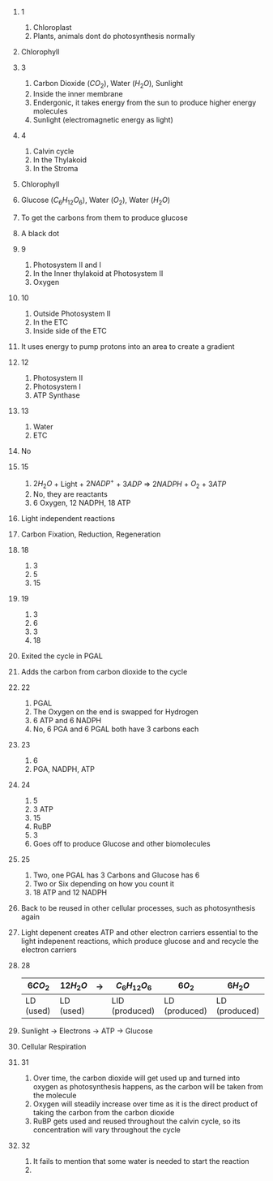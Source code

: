 1. 1
	1. Chloroplast
	2. Plants, animals dont do photosynthesis normally
2. Chlorophyll
3. 3
	1. Carbon Dioxide ($CO_2$), Water ($H_2O$), Sunlight
	2. Inside the inner membrane
	3. Endergonic, it takes energy from the sun to produce higher energy molecules
	4. Sunlight (electromagnetic energy as light)
4. 4
	1. Calvin cycle
	2. In the Thylakoid
	3. In the Stroma
5. Chlorophyll
6. Glucose ($C_6H_{12}O_6$), Water ($O_2$), Water ($H_2O$)
7. To get the carbons from them to produce glucose
8. A black dot
9. 9
	1. Photosystem II and I
	2. In the Inner thylakoid at Photosystem II
	3. Oxygen
10. 10
	1. Outside Photosystem II
	2. In the ETC
	3. Inside side of the ETC
11. It uses energy to pump protons into an area to create a gradient
12. 12
	1. Photosystem II
	2. Photosystem I
	3. ATP Synthase
13. 13
	1. Water
	2. ETC
14. No
15. 15
	1. $2H_2O$ + Light + $2NADP^+$ + $3ADP$ => $2NADPH$ + $O_2$ + $3ATP$
	2. No, they are reactants
	3. 6 Oxygen, 12 NADPH, 18 ATP
16. Light independent reactions
17. Carbon Fixation, Reduction, Regeneration
18. 18
	1. 3
	2. 5
	3. 15
19. 19
	1. 3
	2. 6
	3. 3
	4. 18
20. Exited the cycle in PGAL
21. Adds the carbon from carbon dioxide to the cycle
22. 22
	1. PGAL
	2. The Oxygen on the end is swapped for Hydrogen
	3. 6 ATP and 6 NADPH
	4. No, 6 PGA and 6 PGAL both have 3 carbons each
23. 23
	1. 6
	2. PGA, NADPH, ATP
24. 24
	1. 5
	2. 3 ATP
	3. 15
	4. RuBP
	5. 3
	6. Goes off to produce Glucose and other biomolecules
25. 25
	1. Two, one PGAL has 3 Carbons and Glucose has 6
	2. Two or Six depending on how you count it
	3. 18 ATP and 12 NADPH
26. Back to be reused in other cellular processes, such as photosynthesis again
27. Light depenent creates ATP and other electron carriers essential to the light indepenent reactions, which produce glucose and and recycle the electron carriers
28. 28
    
    | $6CO_2$   | $12H_2O$  | ->  | $C_6H_{12}O_6$ | $6O_2$        | $6H_2O$       |
    | --------- | --------- | --- | -------------- | ------------- | ------------- |
    | LD (used) | LD (used) |     | LID (produced) | LD (produced) | LD (produced) | 
    
29. Sunlight -> Electrons -> ATP -> Glucose
30. Cellular Respiration
31. 31
	1. Over time, the carbon dioxide will get used up and turned into oxygen as photosynthesis happens, as the carbon will be taken from the molecule
	2. Oxygen will steadily increase over time as it is the direct product of taking the carbon from the carbon dioxide
	3. RuBP gets used and reused throughout the calvin cycle, so its concentration will vary throughout the cycle
32. 32
	1. It fails to mention that some water is needed to start the reaction
	2. 